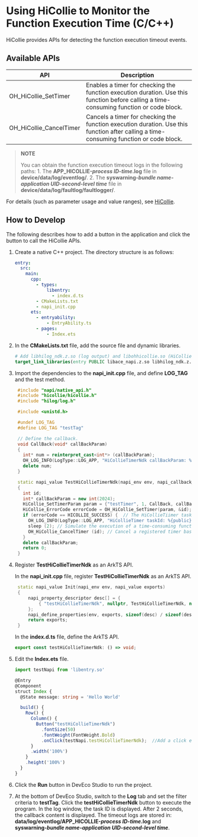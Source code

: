 # Using HiCollie to Monitor the Function Execution Time (C/C++)

HiCollie provides APIs for detecting the function execution timeout events.

## Available APIs
| API                         | Description                             |
| ------------------------------  | --------------------------------- |
| OH_HiCollie_SetTimer | Enables a timer for checking the function execution duration. Use this function before calling a time-consuming function or code block.         |
| OH_HiCollie_CancelTimer | Cancels a timer for checking the function execution duration. Use this function after calling a time-consuming function or code block.      |

> **NOTE**
>
> You can obtain the function execution timeout logs in the following paths: 1. The **APP_HICOLLIE-*process ID*-*time*.log** file in **device/data/log/eventlog/**. 2. The **syswarning-*bundle name*-*application UID*-*second-level time*** file in **device/data/log/faultlog/faultlogger/**.


For details (such as parameter usage and value ranges), see [HiCollie](../reference/apis-performance-analysis-kit/_hi_hicollie.md).

## How to Develop
The following describes how to add a button in the application and click the button to call the HiCollie APIs.

1. Create a native C++ project. The directory structure is as follows:

   ```yml
   entry:
     src:
       main:
         cpp:
           - types:
               libentry:
                 - index.d.ts
           - CMakeLists.txt
           - napi_init.cpp
         ets:
           - entryability:
               - EntryAbility.ts
           - pages:
               - Index.ets
   ```

2. In the **CMakeLists.txt** file, add the source file and dynamic libraries.

   ```cmake
   # Add libhilog_ndk.z.so (log output) and libohhicollie.so (HiCollie external APIs).
   target_link_libraries(entry PUBLIC libace_napi.z.so libhilog_ndk.z.so libohhicollie.so)
   ```

3. Import the dependencies to the **napi_init.cpp** file, and define **LOG_TAG** and the test method.

   ```c++
    #include "napi/native_api.h"
    #include "hicollie/hicollie.h"
    #include "hilog/log.h"

    #include <unistd.h>

    #undef LOG_TAG
    #define LOG_TAG "testTag"

    // Define the callback.
    void CallBack(void* callBackParam)
    {
      int* num = reinterpret_cast<int*> (callBackParam);
      OH_LOG_INFO(LogType::LOG_APP, "HiCollieTimerNdk callBackParam: %{public}d", *num);  // Print logs in the callback.
      delete num;
    }

    static napi_value TestHiCollieTimerNdk(napi_env env, napi_callback_info info)
    {
      int id;
      int* callBackParam = new int(2024);
      HiCollie_SetTimerParam param = {"testTimer", 1, CallBack, callBackParam, HiCollie_Flag::HICOLLIE_FLAG_LOG};  // Set HiCollieTimer parameters (timer name, timeout interval, callback, callback parameters, and behavior after timeout).
      HiCollie_ErrorCode errorCode = OH_HiCollie_SetTimer(param, &id);  // Register the HiCollieTimer function to execute a one-off task for timeout detection.
      if (errorCode == HICOLLIE_SUCCESS) {  // The HiCollieTiimer task is successfully registered.
        OH_LOG_INFO(LogType::LOG_APP, "HiCollieTimer taskId: %{public}d", id); // Print the task ID.
        sleep (2); // Simulate the execution of a time-consuming function. Here, the thread is blocked for 2s.
        OH_HiCollie_CancelTimer (id); // Cancel a registered timer based on the ID.
      }
      delete callBackParam;
      return 0;
    }
   ```

4. Register **TestHiCollieTimerNdk** as an ArkTS API.

   In the **napi_init.cpp** file, register **TestHiCollieTimerNdk** as an ArkTS API.

   ```c++
    static napi_value Init(napi_env env, napi_value exports)
    {
        napi_property_descriptor desc[] = {
            { "testHiCollieTimerNdk", nullptr, TestHiCollieTimerNdk, nullptr, nullptr, nullptr, napi_default, nullptr }
        };
        napi_define_properties(env, exports, sizeof(desc) / sizeof(desc[0]), desc);
        return exports;
    }
   ```

   In the **index.d.ts** file, define the ArkTS API.

   ```typescript
   export const testHiCollieTimerNdk: () => void;
   ```

5. Edit the **Index.ets** file.

   ```ts
   import testNapi from 'libentry.so'
   
   @Entry
   @Component
   struct Index {
     @State message: string = 'Hello World'
   
     build() {
       Row() {
         Column() {
           Button("testHiCollieTimerNdk")
             .fontSize(50)
             .fontWeight(FontWeight.Bold)
             .onClick(testNapi.testHiCollieTimerNdk);  //Add a click event to trigger the testHiCollieTimerNdk method.
         }
         .width('100%')
       }
       .height('100%')
     }
   }
   ```

6. Click the **Run** button in DevEco Studio to run the project.

7. At the bottom of DevEco Studio, switch to the **Log** tab and set the filter criteria to **testTag**. Click the **testHiCollieTimerNdk** button to execute the program. In the log window, the task ID is displayed. After 2 seconds, the callback content is displayed.
   The timeout logs are stored in: **data/log/eventlog/APP_HICOLLIE-*process ID*-*time*.log** and **syswarning-*bundle name*-*application UID*-*second-level time***.
